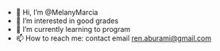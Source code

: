 - 👋 Hi, I’m @MelanyMarcia
- 👀 I’m interested in good grades
- 🌱 I’m currently learning to program
- 📫 How to reach me: contact email ren.aburami@gmail.com 


